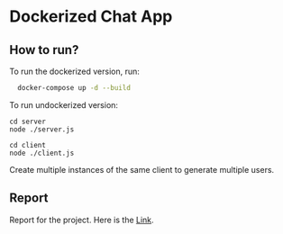 
# Dockerized Chat App


## How to run?

To run the dockerized version, run:

```bash
  docker-compose up -d --build
```

To run undockerized version:

```
cd server
node ./server.js
```

```
cd client
node ./client.js
```
Create multiple instances of the same client to generate multiple users.

## Report

Report for the project. Here is the [Link](https://drive.google.com/file/d/1e_UCzOQNjdVqK3uujCdECkRwzxpmZkZ-/view?usp=share_link/).


